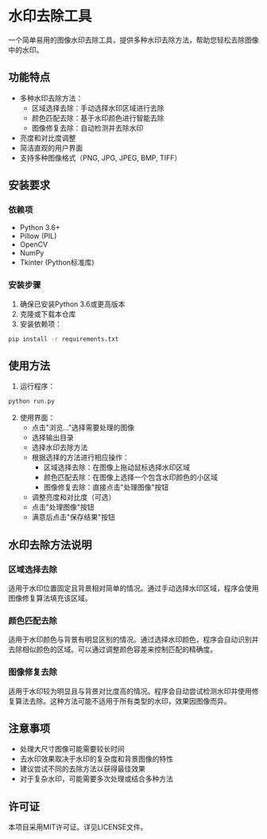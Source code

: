 # 水印去除工具

一个简单易用的图像水印去除工具，提供多种水印去除方法，帮助您轻松去除图像中的水印。

## 功能特点

- 多种水印去除方法：
  - 区域选择去除：手动选择水印区域进行去除
  - 颜色匹配去除：基于水印颜色进行智能去除
  - 图像修复去除：自动检测并去除水印
- 亮度和对比度调整
- 简洁直观的用户界面
- 支持多种图像格式（PNG, JPG, JPEG, BMP, TIFF）

## 安装要求

### 依赖项

- Python 3.6+
- Pillow (PIL)
- OpenCV
- NumPy
- Tkinter (Python标准库)

### 安装步骤

1. 确保已安装Python 3.6或更高版本
2. 克隆或下载本仓库
3. 安装依赖项：

```bash
pip install -r requirements.txt
```

## 使用方法

1. 运行程序：

```bash
python run.py
```

2. 使用界面：
   - 点击"浏览..."选择需要处理的图像
   - 选择输出目录
   - 选择水印去除方法
   - 根据选择的方法进行相应操作：
     - 区域选择去除：在图像上拖动鼠标选择水印区域
     - 颜色匹配去除：在图像上选择一个包含水印颜色的小区域
     - 图像修复去除：直接点击"处理图像"按钮
   - 调整亮度和对比度（可选）
   - 点击"处理图像"按钮
   - 满意后点击"保存结果"按钮

## 水印去除方法说明

### 区域选择去除

适用于水印位置固定且背景相对简单的情况。通过手动选择水印区域，程序会使用图像修复算法填充该区域。

### 颜色匹配去除

适用于水印颜色与背景有明显区别的情况。通过选择水印颜色，程序会自动识别并去除相似颜色的区域。可以通过调整颜色容差来控制匹配的精确度。

### 图像修复去除

适用于水印较为明显且与背景对比度高的情况。程序会自动尝试检测水印并使用修复算法去除。这种方法可能不适用于所有类型的水印，效果因图像而异。

## 注意事项

- 处理大尺寸图像可能需要较长时间
- 去水印效果取决于水印的复杂度和背景图像的特性
- 建议尝试不同的去除方法以获得最佳效果
- 对于复杂水印，可能需要多次处理或结合多种方法

## 许可证

本项目采用MIT许可证。详见LICENSE文件。